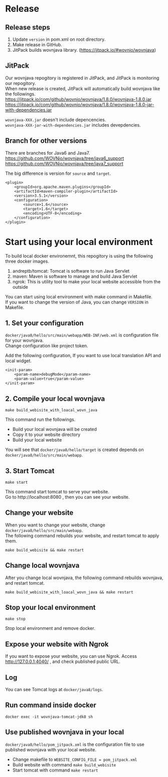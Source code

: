# Release
## Release steps
1. Update `version` in pom.xml on root directory.
2. Make release in GitHub.
3. JitPack builds wovnjava library. (https://jitpack.io/#wovnio/wovnjava)  

## JitPack
Our wovnjava repogitory is registered in JitPack, and JitPack is monitoring our repogitory.  
When new release is created, JitPack will automatically build wovnjava like the followings.  
https://jitpack.io/com/github/wovnio/wovnjava/1.8.0/wovnjava-1.8.0.jar
https://jitpack.io/com/github/wovnio/wovnjava/1.8.0/wovnjava-1.8.0-jar-with-dependencies.jar

`wovnjava-XXX.jar` doesn't include depencencies.  
`wovnjava-XXX-jar-with-dependencies.jar` includes devepdencies.

## Branch for other versions
There are branches for Java6 and Java7.  
https://github.com/WOVNio/wovnjava/tree/java6_support
https://github.com/WOVNio/wovnjava/tree/java7_support

The big difference is version for `source` and `target`.
```
<plugin>
    <groupId>org.apache.maven.plugins</groupId>
    <artifactId>maven-compiler-plugin</artifactId>
    <version>3.5.1</version>
    <configuration>
        <source>1.6</source>
        <target>1.6</target>
        <encoding>UTF-8</encoding>
    </configuration>
</plugin>
```

# Start using your local environment
To build local docker environemnt, this repogitory is using the following three docker images.
1. andreptb/tomcat: Tomcat is software to run Java Servlet
2. maven: Maven is software to manage and build Java Servlet
3. ngrok: This is utility tool to make your local website accessible from the outside

You can start using local environment with make command in Makefile.  
If you want to change the version of Java, you can change `VERSION` in Makefile.

## 1. Set your configuration
`docker/java8/hello/src/main/webapp/WEB-INF/web.xml` is configuration file for your wovnjava.  
Change configuration like project token.

Add the following configuration, If you want to use local translation API and local widget.
```
<init-param>
    <param-name>debugMode</param-name>
    <param-value>true</param-value>
</init-param>
```

## 2. Compile your local wovnjava
```
make build_webisite_with_loacal_wovn_java
```
This command run the followings.
- Build your local wovnjava will be created
- Copy it to your website directory
- Build your local website

You will see that `docker/java8/hello/target` is created depends on `docker/java8/hello/src/main/webapp`.  

## 3. Start Tomcat
```
make start
```
This command start tomcat to serve your website.  
Go to http://localhost:8080 , then you can see your website.

## Change your website
When you want to change your website, change `docker/java8/hello/src/main/webapp`.  
The following command rebuilds your website, and restart tomcat to apply them.
```
make build_webisite && make restart
```

## Change local wovnjava
After you change local wovnjava, the following command rebuilds wovnjava, and restart tomcat.
```
make build_webisite_with_loacal_wovn_java && make restart
```

## Stop your local environment
```
make stop
```
Stop local environment and remove docker.

## Expose your website with Ngrok
If you want to expose your website, you can use Ngrok.
Access http://127.0.0.1:4040/ , and check published public URL.

## Log
You can see Tomcat logs at `docker/java8/logs`.

## Run command inside docker
```
docker exec -it wovnjava-tomcat-jdk8 sh
```

## Use published wovnjava in your local
`docker/java8/hello/pom_jitpack.xml` is the configuration file to use published wovnjava with your local website.
- Change makefile to `WEBSITE_CONFIG_FILE = pom_jitpack.xml`
- Build website with command `make build_webisite`
- Start tomcat with command `make restart`